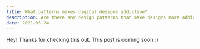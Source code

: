 ```yaml
---
title: What patterns makes digital designs addictive?
description: Are there any design patterns that make designs more addictive? What has science studied before?
date: 2021-06-24
---
```


Hey! Thanks for checking this out. This post is coming soon :)
